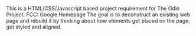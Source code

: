 This is a HTML/CSS/Javascript based project requirement for The Odin Project. FCC: Google Homepage
The goal is to deconstruct an existing web page and rebuild it by thinking about how elements get placed on the page, get styled and aligned.
